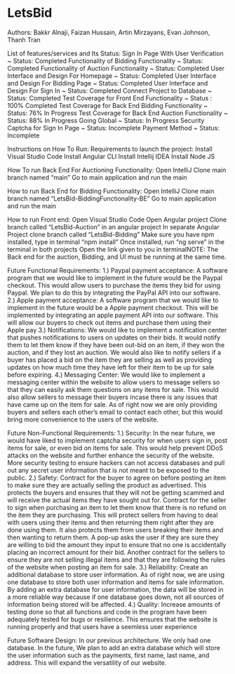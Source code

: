 # LetsBid

Authors: Bakkr Alnaji, Faizan Hussain, Artin Mirzayans, Evan Johnson, Thanh Tran


List of features/services and Its Status:
Sign In Page With User Verification ~ Status: Completed
Functionality of Bidding Functionality ~ Status: Completed
Functionality of Auction Functionality ~ Status: Completed
User Interface and Design For Homepage ~ Status: Completed
User Interface and Design For Bidding Page ~ Status: Completed
User Interface and Design For Sign In ~ Status: Completed
Connect Project to Database ~ Status: Completed
Test Coverage for Front End Functionality ~ Status : 100% Completed
Test Coverage for Back End Bidding Functionality ~ Status: 76% In Progress
Test Coverage for Back End Auction Functionality ~ Status: 88% In Progress
Going Global ~ Status: In Progress
Security Captcha for Sign In Page ~ Status: Incomplete
Payment Method ~ Status: Incomplete


Instructions on How To Run:
Requirements to launch the project:
Install Visual Studio Code
Install Angular CLI
Install Intellij IDEA
Install Node JS

How To run Back End For Auctioning Functionality:
Open IntelliJ
Clone main branch named “main”
Go to main application and run the main

How to run Back End for Bidding Functionality:
Open IntelliJ
Clone main branch named “LetsBid-BiddingFunctionality-BE”
Go to main application and run the main

How to run Front end:
Open Visual Studio Code
Open Angular project
Clone branch called “LetsBid-Auction” in an angular project
In separate Angular Project clone branch called “LetsBid-Bidding”
Make sure you have npm installed, type in terminal “npm install”
Once installed, run “ng serve” in the terminal in both projects
Open the link given to you in terminalNOTE: The Back end for the auction, Bidding, and UI must be running at the same time.


Future Functional Requirements:
1.) Paypal payment acceptance:
A software program that we would like to implement in the future would be the Paypal checkout. This would allow users to purchase the 
items they bid for using Paypal. We plan to do this by integrating the PayPal API into our software.
2.) Apple payment acceptance:
A software program that we would like to implement in the future would be a Apple payment checkout. This will be implemented by 
integrating an apple payment API into our software. This will allow our buyers to check out items and purchase them using their Apple 
pay
3.) Notifications:
We would like to implement a notification center that pushes notifications to users on updates on their bids. It would notify them to let 
them know if they have been out-bid on an item, if they won the auction, and if they lost an auction. We would also like to notify sellers if 
a buyer has placed a bid on the item they are selling as well as providing updates on how much time they have left for their item to be up 
for sale before expiring.
4.) Messaging Center:
We would like to implement a messaging center within the website to allow users to message sellers so that they can easily ask them 
questions on any items for sale. This would also allow sellers to message their buyers incase there is any issues that have came up on 
the item for sale. As of right now we are only providing buyers and sellers each other’s email to contact each other, but this would bring 
more convenience to the users of the website.

Future Non-Functional Requirements:
1.) Security:
In the near future, we would have liked to implement captcha security for when users sign in, post items for sale, or even bid on items for 
sale. This would help prevent DDoS attacks on the website and further enhance the security of the website.
More security testing to ensure hackers can not access databases and pull out any secret user information that is not meant to be 
exposed to the public.
2.) Safety:
Contract for the buyer to agree on before posting an item to make sure they are actually selling the product as advertised. This protects 
the buyers and ensures that they will not be getting scammed and will receive the actual items they have sought out for.
Contract for the seller to sign when purchasing an item to let them know that there is no refund on the item they are purchasing. This will 
protect sellers from having to deal with users using their items and then returning them right after they are done using them. It also 
protects them from users breaking their items and then wanting to return them.
A pop-up asks the user if they are sure they are willing to bid the amount they input to ensure that no one is accidentally placing an 
incorrect amount for their bid.
Another contract for the sellers to ensure they are not selling illegal items and that they are following the rules of the website when 
posting an item for sale.
3.) Reliability:
Create an additional database to store user information. As of right now, we are using one database to store both user information and 
items for sale information. By adding an extra database for user information, the data will be stored in a more reliable way because if one 
database goes down, not all sources of information being stored will be affected.
4.) Quality:
Increase amounts of testing done so that all functions and code in the program have been adequately tested for bugs or resilience. This 
ensures that the website is running properly and that users have a seemless user experience


Future Software Design:
In our previous architecture. We only had one database. In the future, We plan to add an extra database which will store the 
user information such as the payments, first name, last name, and address. This will expand the versatility of our website.
